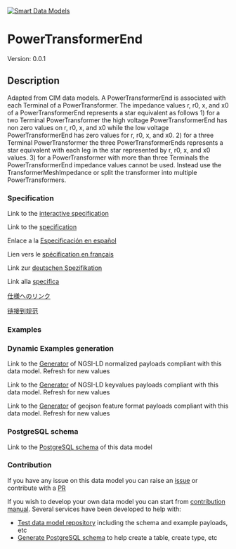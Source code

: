 [![Smart Data Models](https://smartdatamodels.org/wp-content/uploads/2022/01/SmartDataModels_logo.png "Logo")](https://smartdatamodels.org)
# PowerTransformerEnd
Version: 0.0.1

## Description 

Adapted from CIM data models. A PowerTransformerEnd is associated with each Terminal of a PowerTransformer. The impedance values r, r0, x, and x0 of a PowerTransformerEnd represents a star equivalent as follows 1) for a two Terminal PowerTransformer the high voltage PowerTransformerEnd has non zero values on r, r0, x, and x0 while the low voltage PowerTransformerEnd has zero values for r, r0, x, and x0. 2) for a three Terminal PowerTransformer the three PowerTransformerEnds represents a star equivalent with each leg in the star represented by r, r0, x, and x0 values. 3) for a PowerTransformer with more than three Terminals the PowerTransformerEnd impedance values cannot be used. Instead use the TransformerMeshImpedance or split the transformer into multiple PowerTransformers.
### Specification

Link to the [interactive specification](https://swagger.lab.fiware.org/?url=https://smart-data-models.github.io/dataModel.EnergyCIM/PowerTransformerEnd/swagger.yaml)

Link to the [specification](https://github.com/smart-data-models/dataModel.EnergyCIM/blob/master/PowerTransformerEnd/doc/spec.md)

Enlace a la [Especificación en español](https://github.com/smart-data-models/dataModel.EnergyCIM/blob/master/PowerTransformerEnd/doc/spec_ES.md)

Lien vers le [spécification en français](https://github.com/smart-data-models/dataModel.EnergyCIM/blob/master/PowerTransformerEnd/doc/spec_FR.md)

Link zur [deutschen Spezifikation](https://github.com/smart-data-models/dataModel.EnergyCIM/blob/master/PowerTransformerEnd/doc/spec_DE.md)

Link alla [specifica](https://github.com/smart-data-models/dataModel.EnergyCIM/blob/master/PowerTransformerEnd/doc/spec_IT.md)

[仕様へのリンク](https://github.com/smart-data-models/dataModel.EnergyCIM/blob/master/PowerTransformerEnd/doc/spec_JA.md)

[链接到规范](https://github.com/smart-data-models/dataModel.EnergyCIM/blob/master/PowerTransformerEnd/doc/spec_ZH.md)
### Examples
### Dynamic Examples generation

Link to the [Generator](https://smartdatamodels.org/extra/ngsi-ld_generator.php?schemaUrl=https://raw.githubusercontent.com/smart-data-models/dataModel.EnergyCIM/master/PowerTransformerEnd/schema.json&email=info@smartdatamodels.org) of NGSI-LD normalized payloads compliant with this data model. Refresh for new values

Link to the [Generator](https://smartdatamodels.org/extra/ngsi-ld_generator_keyvalues.php?schemaUrl=https://raw.githubusercontent.com/smart-data-models/dataModel.EnergyCIM/master/PowerTransformerEnd/schema.json&email=info@smartdatamodels.org) of NGSI-LD keyvalues payloads compliant with this data model. Refresh for new values

Link to the [Generator](https://smartdatamodels.org/extra/geojson_features_generator.php?schemaUrl=https://raw.githubusercontent.com/smart-data-models/dataModel.EnergyCIM/master/PowerTransformerEnd/schema.json&email=info@smartdatamodels.org) of geojson feature format payloads compliant with this data model. Refresh for new values
### PostgreSQL schema

Link to the [PostgreSQL schema](https://github.com/smart-data-models/dataModel.EnergyCIM/blob/master/PowerTransformerEnd/schema.sql) of this data model
### Contribution

 If you have any issue on this data model you can raise an [issue](https://github.com/smart-data-models/dataModel.EnergyCIM/issues)  or contribute with a [PR](https://github.com/smart-data-models/dataModel.EnergyCIM/pulls)

 If you wish to develop your own data model you can start from [contribution manual](https://bit.ly/contribution_manual). Several services have been developed to help with: 
 - [Test data model repository](https://smartdatamodels.org/index.php/data-models-contribution-api/) including the schema and example payloads, etc
 - [Generate PostgreSQL schema](https://smartdatamodels.org/index.php/sql-service/) to help create a table, create type, etc